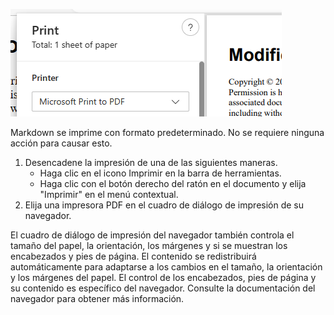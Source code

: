 ![](./print-pdf.png)

Markdown se imprime con formato predeterminado. No se requiere ninguna acción para causar esto. 

1. Desencadene la impresión de una de las siguientes maneras.
	- Haga clic en el icono Imprimir en la barra de herramientas.
	- Haga clic con el botón derecho del ratón en el documento y elija "Imprimir" en el menú contextual.
2. Elija una impresora PDF en el cuadro de diálogo de impresión de su navegador. 

El cuadro de diálogo de impresión del navegador también controla el tamaño del papel, la orientación, los márgenes y si se muestran los encabezados y pies de página. El contenido se redistribuirá automáticamente para adaptarse a los cambios en el tamaño, la orientación y los márgenes del papel. El control de los encabezados, pies de página y su contenido es específico del navegador. Consulte la documentación del navegador para obtener más información.